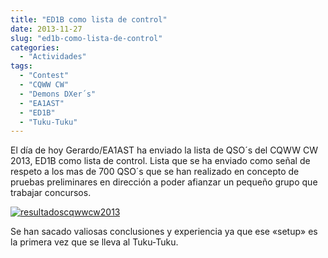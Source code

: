 ```yaml
---
title: "ED1B como lista de control"
date: 2013-11-27
slug: "ed1b-como-lista-de-control"
categories:
  - "Actividades"
tags:
  - "Contest"
  - "CQWW CW"
  - "Demons DXer´s"
  - "EA1AST"
  - "ED1B"
  - "Tuku-Tuku"
---
```


El día de hoy Gerardo/EA1AST ha enviado la lista de QSO´s del CQWW CW 2013, ED1B como lista de control. Lista que se ha enviado como señal de respeto a los mas de 700 QSO´s que se han realizado en concepto de pruebas preliminares en dirección a poder afianzar un pequeño grupo que trabajar concursos.

[![resultadoscqwwcw2013](http://www.eb1tr.info/wp-content/uploads/2013/11/resultadoscqwwcw2013.png)](http://www.eb1tr.info/wp-content/uploads/2013/11/resultadoscqwwcw2013.png)

Se han sacado valiosas conclusiones y experiencia ya que ese «setup» es la primera vez que se lleva al Tuku-Tuku.

 

 

 
